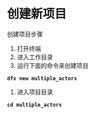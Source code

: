 # 创建新项目

创建项目步骤

1. 打开终端
2. 进入工作目录
3. 运行下面的命令来创建项目

**`dfx new multiple_actors`**

1. 进入项目目录

**`cd multiple_actors`**

